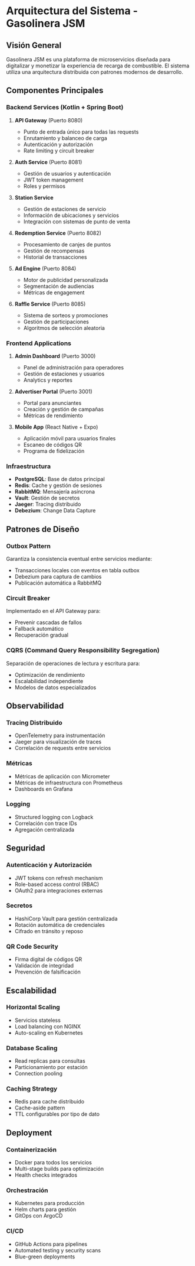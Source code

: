 # Arquitectura del Sistema - Gasolinera JSM

## Visión General

Gasolinera JSM es una plataforma de microservicios diseñada para digitalizar y monetizar la experiencia de recarga de combustible. El sistema utiliza una arquitectura distribuida con patrones modernos de desarrollo.

## Componentes Principales

### Backend Services (Kotlin + Spring Boot)

1. **API Gateway** (Puerto 8080)

   - Punto de entrada único para todas las requests
   - Enrutamiento y balanceo de carga
   - Autenticación y autorización
   - Rate limiting y circuit breaker

2. **Auth Service** (Puerto 8081)

   - Gestión de usuarios y autenticación
   - JWT token management
   - Roles y permisos

3. **Station Service**

   - Gestión de estaciones de servicio
   - Información de ubicaciones y servicios
   - Integración con sistemas de punto de venta

4. **Redemption Service** (Puerto 8082)

   - Procesamiento de canjes de puntos
   - Gestión de recompensas
   - Historial de transacciones

5. **Ad Engine** (Puerto 8084)

   - Motor de publicidad personalizada
   - Segmentación de audiencias
   - Métricas de engagement

6. **Raffle Service** (Puerto 8085)
   - Sistema de sorteos y promociones
   - Gestión de participaciones
   - Algoritmos de selección aleatoria

### Frontend Applications

1. **Admin Dashboard** (Puerto 3000)

   - Panel de administración para operadores
   - Gestión de estaciones y usuarios
   - Analytics y reportes

2. **Advertiser Portal** (Puerto 3001)

   - Portal para anunciantes
   - Creación y gestión de campañas
   - Métricas de rendimiento

3. **Mobile App** (React Native + Expo)
   - Aplicación móvil para usuarios finales
   - Escaneo de códigos QR
   - Programa de fidelización

### Infraestructura

- **PostgreSQL**: Base de datos principal
- **Redis**: Cache y gestión de sesiones
- **RabbitMQ**: Mensajería asíncrona
- **Vault**: Gestión de secretos
- **Jaeger**: Tracing distribuido
- **Debezium**: Change Data Capture

## Patrones de Diseño

### Outbox Pattern

Garantiza la consistencia eventual entre servicios mediante:

- Transacciones locales con eventos en tabla outbox
- Debezium para captura de cambios
- Publicación automática a RabbitMQ

### Circuit Breaker

Implementado en el API Gateway para:

- Prevenir cascadas de fallos
- Fallback automático
- Recuperación gradual

### CQRS (Command Query Responsibility Segregation)

Separación de operaciones de lectura y escritura para:

- Optimización de rendimiento
- Escalabilidad independiente
- Modelos de datos especializados

## Observabilidad

### Tracing Distribuido

- OpenTelemetry para instrumentación
- Jaeger para visualización de traces
- Correlación de requests entre servicios

### Métricas

- Métricas de aplicación con Micrometer
- Métricas de infraestructura con Prometheus
- Dashboards en Grafana

### Logging

- Structured logging con Logback
- Correlación con trace IDs
- Agregación centralizada

## Seguridad

### Autenticación y Autorización

- JWT tokens con refresh mechanism
- Role-based access control (RBAC)
- OAuth2 para integraciones externas

### Secretos

- HashiCorp Vault para gestión centralizada
- Rotación automática de credenciales
- Cifrado en tránsito y reposo

### QR Code Security

- Firma digital de códigos QR
- Validación de integridad
- Prevención de falsificación

## Escalabilidad

### Horizontal Scaling

- Servicios stateless
- Load balancing con NGINX
- Auto-scaling en Kubernetes

### Database Scaling

- Read replicas para consultas
- Particionamiento por estación
- Connection pooling

### Caching Strategy

- Redis para cache distribuido
- Cache-aside pattern
- TTL configurables por tipo de dato

## Deployment

### Containerización

- Docker para todos los servicios
- Multi-stage builds para optimización
- Health checks integrados

### Orchestración

- Kubernetes para producción
- Helm charts para gestión
- GitOps con ArgoCD

### CI/CD

- GitHub Actions para pipelines
- Automated testing y security scans
- Blue-green deployments
